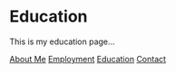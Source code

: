# Education 

This is my education page...

[About Me](index)
[Employment](employment)
[Education](education)
[Contact](employment)
